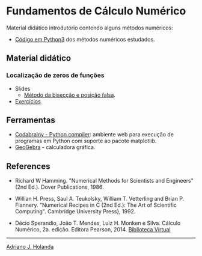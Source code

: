 # Fundamentos de Cálculo Numérico

Material didático introdutório contendo alguns métodos numéricos:

- [Código em Python3](numcalc) dos métodos numéricos estudados.

## Material didático 

### Localização de zeros de funções

* Slides
	* [Método da bisecção e posição falsa](https://drive.google.com/file/d/1RP35YrcT4St21zLcbtAWRLXTZU10UJQb/view?usp=sharing).
* [Exercícios](https://drive.google.com/file/d/10U8yVIiTSlo4PAlArc8VOdkhEbAqyWis/view?usp=sharing).

## Ferramentas

- [Codabrainy - Python compiler](https://www.codabrainy.com/en/python-compiler/): ambiente web para execução 
de programas em Python com suporte ao pacote matplotlib.
- [GeoGebra](https://www.geogebra.org/graphing) - calculadora
gráfica. 

## References

- Richard W Hamming. "Numerical Methods for Scientists and Engineers" (2nd Ed.).
Dover Publications, 1986.

- Willian H. Press, Saul A. Teukolsky, William T. Vetterling 
and Brian P. Flannery. "Numerical Recipes in C (2nd Ed.): The Art of Scientific Computing".
Cambridge University Press}, 1992.

- Décio Sperandio, João T. Mendes, Luiz H. Monken e Silva.
Cálculo Numérico, 2a. edição. Editora Pearson, 2014. 
[Biblioteca Virtual](https://plataforma.bvirtual.com.br/Acervo/Publicacao/22444)

---
[Adriano J. Holanda](https://ajholanda.github.io)
